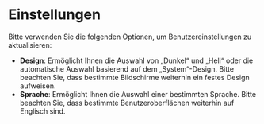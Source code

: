 # **Einstellungen**

Bitte verwenden Sie die folgenden Optionen, um Benutzereinstellungen zu aktualisieren:
- **Design**: Ermöglicht Ihnen die Auswahl von „Dunkel“ und „Hell“ oder die automatische Auswahl basierend auf dem „System“-Design. Bitte beachten Sie, dass bestimmte Bildschirme weiterhin ein festes Design aufweisen.
- **Sprache**: Ermöglicht Ihnen die Auswahl einer bestimmten Sprache. Bitte beachten Sie, dass bestimmte Benutzeroberflächen weiterhin auf Englisch sind.